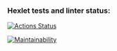 ### Hexlet tests and linter status:
[![Actions Status](https://github.com/MKashtanov/python-project-49/workflows/hexlet-check/badge.svg)](https://github.com/MKashtanov/python-project-49/actions)

[![Maintainability](https://api.codeclimate.com/v1/badges/dd4273dfd358cf5a4e81/maintainability)](https://codeclimate.com/github/MKashtanov/python-project-49/maintainability)